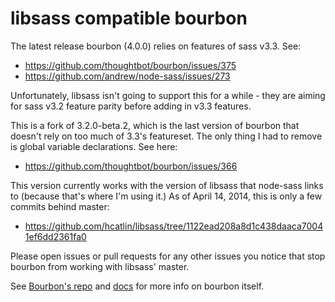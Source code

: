 # libsass compatible bourbon

The latest release bourbon (4.0.0) relies on features of sass v3.3. See:
  * https://github.com/thoughtbot/bourbon/issues/375
  * https://github.com/andrew/node-sass/issues/273

Unfortunately, libsass isn't going to support this for a while - they are
aiming for sass v3.2 feature parity before adding in v3.3 features.

This is a fork of 3.2.0-beta.2, which is the last version of bourbon that
doesn't rely on too much of 3.3's featureset. The only thing I had to remove
is global variable declarations. See here:
  * https://github.com/thoughtbot/bourbon/issues/366

This version currently works with the version of libsass that node-sass links
to (because that's where I'm using it.) As of April 14, 2014, this is only
a few commits behind master:
  * https://github.com/hcatlin/libsass/tree/1122ead208a8d1c438daaca70041ef6dd2361fa0

Please open issues or pull requests for any other issues you notice that stop
bourbon from working with libsass' master.

See [Bourbon's repo](https://github.com/thoughtbot/bourbon) and
[docs](http://bourbon.io) for more info on bourbon itself.
